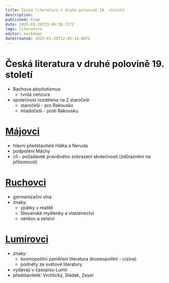```yaml
---
title: Česká literatura v druhé polovině 19. století
description: 
published: true
date: 2025-03-29T23:49:20.727Z
tags: literatura
editor: markdown
dateCreated: 2025-03-29T12:45:14.897Z
---
```


# Česká literatura v druhé polovině 19. století
- Bachova absolutismus
	- tvrdá cenzura
- společnost rozdělena na 2 staročeši
	- staročeši - pro Rakousko
	- mladočeši - proti Rakousku

# [Májovci](/cs/literatura/historie/ceska-lit-2pol-19stol/majovci)
- hlavní představitelé Hálka a Neruda
- podpoření Máchy
- cíl - požadavek pravdivého zobrazení skutečnosti (zdůraznění na přítomnost)

# [Ruchovci](/cs/literatura/historie/ceska-lit-2pol-19stol/ruchovci)
- germanizační vlna
- znaky:
	- zpátky v realitě
	- Slovanské myšlenky  a vlastenectví
	- venkov a selství

# [Lumírovci](/cs/literatura/historie/ceska-lit-2pol-19stol/lumirovci)
- znaky:
	- kosmopolitní zaměření literatura (kosmopolitní - cizina)
	- podněty ze světové literatury
- vydávají v časopisu Lumír
- představitelé: Vrchlický, Sládek, Zeyer